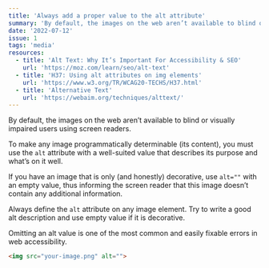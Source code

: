 ```yaml
---
title: 'Always add a proper value to the alt attribute'
summary: 'By default, the images on the web aren’t available to blind or visually impaired users using screen readers.'
date: '2022-07-12'
issue: 1
tags: 'media'
resources:
  - title: 'Alt Text: Why It’s Important For Accessibility & SEO'
    url: 'https://moz.com/learn/seo/alt-text'
  - title: 'H37: Using alt attributes on img elements'
    url: 'https://www.w3.org/TR/WCAG20-TECHS/H37.html'
  - title: 'Alternative Text'
    url: 'https://webaim.org/techniques/alttext/'
---
```

By default, the images on the web aren’t available to blind or visually impaired users using screen readers.

To make any image programmatically determinable (its content), you must use the `alt` attribute with a well-suited value that describes its purpose and what’s on it well.

If you have an image that is only (and honestly) decorative, use `alt=""` with an empty value, thus informing the screen reader that this image doesn’t contain any additional information.

Always define the `alt` attribute on any image element. Try to write a good alt description and use empty value if it is decorative.

Omitting an alt value is one of the most common and easily fixable errors in web accessibility.

```html
<img src="your-image.png" alt="">
```
